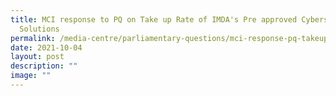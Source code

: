 ```yaml
---
title: MCI response to PQ on Take up Rate of IMDA's Pre approved Cybersecurity
  Solutions
permalink: /media-centre/parliamentary-questions/mci-response-pq-takeup-rate-imda-cybersecurity-solutions/
date: 2021-10-04
layout: post
description: ""
image: ""
---
```

